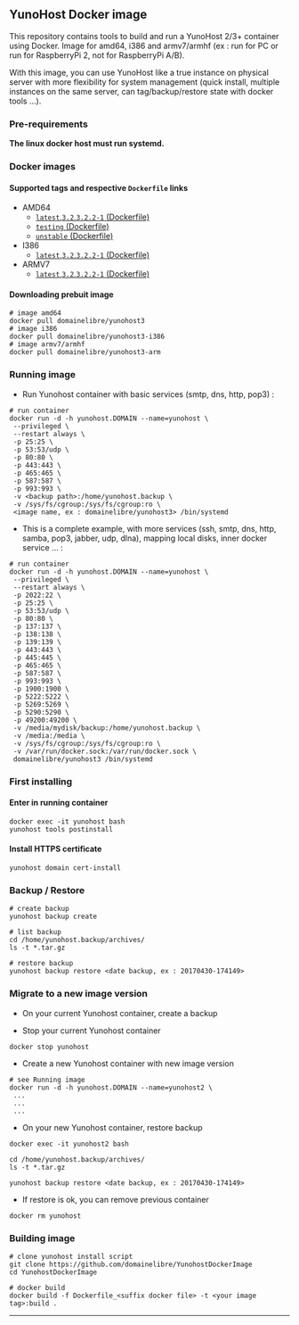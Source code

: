 ## YunoHost Docker image

This repository contains tools to build and run a YunoHost 2/3+ container using Docker.
Image for amd64, i386 and armv7/armhf (ex : run for PC or run for RaspberryPi 2, not for RaspberryPi A/B).

With this image, you can use YunoHost like a true instance on physical server with more flexibility for system management (quick install, multiple instances on the same server, can tag/backup/restore state with docker tools ...).

### Pre-requirements 

**The linux docker host must run systemd.**

### Docker images

#### Supported tags and respective ``Dockerfile`` links

 * AMD64
   * [``latest``,``3.2``,``3.2.2-1`` (Dockerfile)](https://github.com/domainelibre/YunohostDockerImage/blob/master/Dockerfile_AMD64)
   * [``testing`` (Dockerfile)](https://github.com/domainelibre/YunohostDockerImage/blob/master/Dockerfile_AMD64_testing)
   * [``unstable`` (Dockerfile)](https://github.com/domainelibre/YunohostDockerImage/blob/master/Dockerfile_AMD64_unstable)
 * I386
   * [``latest``,``3.2``,``3.2.2-1`` (Dockerfile)](https://github.com/domainelibre/YunohostDockerImage/blob/master/Dockerfile_I386)
 * ARMV7
   * [``latest``,``3.2``,``3.2.2-1`` (Dockerfile)](https://github.com/domainelibre/YunohostDockerImage/blob/master/Dockerfile_ARMV7)

#### Downloading prebuit image

```
# image amd64
docker pull domainelibre/yunohost3
# image i386
docker pull domainelibre/yunohost3-i386
# image armv7/armhf
docker pull domainelibre/yunohost3-arm
```

### Running image

* Run Yunohost container with basic services (smtp, dns, http, pop3) :

```
# run container
docker run -d -h yunohost.DOMAIN --name=yunohost \
 --privileged \
 --restart always \
 -p 25:25 \
 -p 53:53/udp \
 -p 80:80 \
 -p 443:443 \
 -p 465:465 \
 -p 587:587 \
 -p 993:993 \
 -v <backup path>:/home/yunohost.backup \
 -v /sys/fs/cgroup:/sys/fs/cgroup:ro \
 <image name, ex : domainelibre/yunohost3> /bin/systemd
```

* This is a complete example, with more services (ssh, smtp, dns, http, samba, pop3, jabber, udp, dlna), mapping local disks, inner docker service ... :

```
# run container
docker run -d -h yunohost.DOMAIN --name=yunohost \
 --privileged \
 --restart always \
 -p 2022:22 \
 -p 25:25 \
 -p 53:53/udp \
 -p 80:80 \
 -p 137:137 \
 -p 138:138 \
 -p 139:139 \
 -p 443:443 \
 -p 445:445 \
 -p 465:465 \
 -p 587:587 \
 -p 993:993 \
 -p 1900:1900 \
 -p 5222:5222 \
 -p 5269:5269 \
 -p 5290:5290 \
 -p 49200:49200 \
 -v /media/mydisk/backup:/home/yunohost.backup \
 -v /media:/media \
 -v /sys/fs/cgroup:/sys/fs/cgroup:ro \
 -v /var/run/docker.sock:/var/run/docker.sock \
 domainelibre/yunohost3 /bin/systemd
```

### First installing

#### Enter in running container

```
docker exec -it yunohost bash
yunohost tools postinstall
```

#### Install HTTPS certificate

```
yunohost domain cert-install
```

### Backup / Restore

```
# create backup
yunohost backup create
```

```
# list backup
cd /home/yunohost.backup/archives/
ls -t *.tar.gz
```

```
# restore backup
yunohost backup restore <date backup, ex : 20170430-174149>
```

### Migrate to a new image version

* On your current Yunohost container, create a backup

* Stop your current Yunohost container

```
docker stop yunohost
```

* Create a new Yunohost container with new image version

```
# see Running image
docker run -d -h yunohost.DOMAIN --name=yunohost2 \
 ...
 ...
 ...
```

* On your new Yunohost container, restore backup

```
docker exec -it yunohost2 bash

cd /home/yunohost.backup/archives/
ls -t *.tar.gz

yunohost backup restore <date backup, ex : 20170430-174149>
```

* If restore is ok, you can remove previous container

```
docker rm yunohost
```

### Building image

```
# clone yunohost install script
git clone https://github.com/domainelibre/YunohostDockerImage
cd YunohostDockerImage

# docker build
docker build -f Dockerfile_<suffix docker file> -t <your image tag>:build .
```

---

